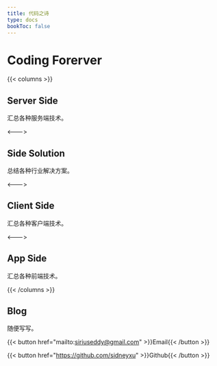 ```yaml
---
title: 代码之诗
type: docs
bookToc: false
---
```


# Coding Forerver

{{< columns >}}
## Server Side

汇总各种服务端技术。

<--->

## Side Solution

总结各种行业解决方案。

<--->

## Client Side

汇总各种客户端技术。

<--->

## App Side

汇总各种前端技术。


{{< /columns >}}


## Blog

随便写写。

{{< button href="mailto:siriuseddy@gmail.com" >}}Email{{< /button >}}

{{< button href="https://github.com/sidneyxu" >}}Github{{< /button >}}